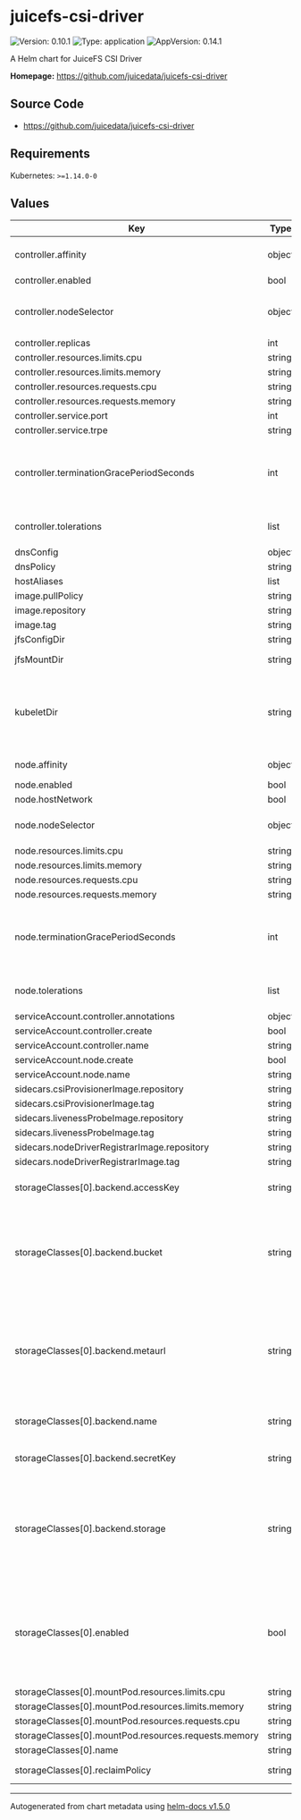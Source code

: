 # juicefs-csi-driver

![Version: 0.10.1](https://img.shields.io/badge/Version-0.10.1-informational?style=flat-square) ![Type: application](https://img.shields.io/badge/Type-application-informational?style=flat-square) ![AppVersion: 0.14.1](https://img.shields.io/badge/AppVersion-0.14.1-informational?style=flat-square)

A Helm chart for JuiceFS CSI Driver

**Homepage:** <https://github.com/juicedata/juicefs-csi-driver>

## Source Code

* <https://github.com/juicedata/juicefs-csi-driver>

## Requirements

Kubernetes: `>=1.14.0-0`

## Values

| Key | Type | Default                                              | Description |
|-----|------|------------------------------------------------------|-------------|
| controller.affinity | object | Hard node and soft zone anti-affinity                | Affinity for controller pods. |
| controller.enabled | bool | `true`                                               |  |
| controller.nodeSelector | object | `{}`                                                 | Node selector for controller pods |
| controller.replicas | int | `1`                                                  |  |
| controller.resources.limits.cpu | string | `"1000m"`                                            |  |
| controller.resources.limits.memory | string | `"1Gi"`                                              |  |
| controller.resources.requests.cpu | string | `"100m"`                                             |  |
| controller.resources.requests.memory | string | `"512Mi"`                                            |  |
| controller.service.port | int | `9909`                                               |  |
| controller.service.trpe | string | `"ClusterIP"`                                        |  |
| controller.terminationGracePeriodSeconds | int | `30`                                                 | Grace period to allow the controller to shutdown before it is killed |
| controller.tolerations | list | `[{"key":"CriticalAddonsOnly","operator":"Exists"}]` | Tolerations for controller pods |
| dnsConfig | object | `{}`                                                 |  |
| dnsPolicy | string | `"ClusterFirstWithHostNet"`                          |  |
| hostAliases | list | `[]`                                                 |  |
| image.pullPolicy | string | `""`                                                 |  |
| image.repository | string | `"juicedata/juicefs-csi-driver"`                     |  |
| image.tag | string | `"v0.14.1"`                                          |  |
| jfsConfigDir | string | `"/var/lib/juicefs/config"`                          |  |
| jfsMountDir | string | `"/var/lib/juicefs/volume"`                          | juicefs mount dir |
| kubeletDir | string | `"/var/lib/kubelet"`                                 | kubelet working directory,can be set using `--root-dir` when starting kubelet |
| node.affinity | object | Hard node and soft zone anti-affinity                | Affinity for node pods. |
| node.enabled | bool | `true`                                               |  |
| node.hostNetwork | bool | `false`                                              |  |
| node.nodeSelector | object | `{}`                                                 | Node selector for node pods |
| node.resources.limits.cpu | string | `"2000m"`                                            |  |
| node.resources.limits.memory | string | `"5Gi"`                                              |  |
| node.resources.requests.cpu | string | `"1000m"`                                            |  |
| node.resources.requests.memory | string | `"1Gi"`                                              |  |
| node.terminationGracePeriodSeconds | int | `30`                                                 | Grace period to allow the node pod to shutdown before it is killed |
| node.tolerations | list | `[{"key":"CriticalAddonsOnly","operator":"Exists"}]` | Tolerations for node pods |
| serviceAccount.controller.annotations | object | `{}`                                                 |  |
| serviceAccount.controller.create | bool | `true`                                               |  |
| serviceAccount.controller.name | string | `"juicefs-csi-controller-sa"`                        |  |
| serviceAccount.node.create | bool | `true`                                               |  |
| serviceAccount.node.name | string | `"juicefs-csi-node-sa"`                              |  |
| sidecars.csiProvisionerImage.repository | string | `"quay.io/k8scsi/csi-provisioner"`                   |  |
| sidecars.csiProvisionerImage.tag | string | `"v1.6.0"`                                           |  |
| sidecars.livenessProbeImage.repository | string | `"quay.io/k8scsi/livenessprobe"`                     |  |
| sidecars.livenessProbeImage.tag | string | `"v1.1.0"`                                           |  |
| sidecars.nodeDriverRegistrarImage.repository | string | `"quay.io/k8scsi/csi-node-driver-registrar"`         |  |
| sidecars.nodeDriverRegistrarImage.tag | string | `"v1.1.0"`                                           |  |
| storageClasses[0].backend.accessKey | string | `""`                                                 | Access key for object storage |
| storageClasses[0].backend.bucket | string | `""`                                                 | Bucket URL. Read [this document](https://github.com/juicedata/juicefs/blob/main/docs/en/how_to_setup_object_storage.md) to learn how to setup different object storage. |
| storageClasses[0].backend.metaurl | string | `""`                                                 | Connection URL for metadata engine (e.g. Redis). Read [this document](https://github.com/juicedata/juicefs/blob/main/docs/en/databases_for_metadata.md) for more information. |
| storageClasses[0].backend.name | string | `"juice"`                                            | The JuiceFS file system name. |
| storageClasses[0].backend.secretKey | string | `""`                                                 | Secret key for object storage |
| storageClasses[0].backend.storage | string | `""`                                                 | Object storage type, such as `s3`, `gs`, `oss`. Read [this document](https://github.com/juicedata/juicefs/blob/main/docs/en/how_to_setup_object_storage.md) for the full supported list. |
| storageClasses[0].enabled | bool | `true`                                               | Default is true will create a new StorageClass. It will create Secret and StorageClass used by CSI driver |
| storageClasses[0].mountPod.resources.limits.cpu | string | `"5000m"`                                            |  |
| storageClasses[0].mountPod.resources.limits.memory | string | `"5Gi"`                                              |  |
| storageClasses[0].mountPod.resources.requests.cpu | string | `"1000m"`                                            |  |
| storageClasses[0].mountPod.resources.requests.memory | string | `"1Gi"`                                              |  |
| storageClasses[0].name | string | `"juicefs-sc"`                                       |  |
| storageClasses[0].reclaimPolicy | string | `"Delete"`                                           | Either Delete or Retain. |

----------------------------------------------
Autogenerated from chart metadata using [helm-docs v1.5.0](https://github.com/norwoodj/helm-docs/releases/v1.5.0)
